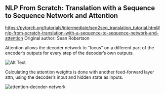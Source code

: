 ## NLP From Scratch: Translation with a Sequence to Sequence Network and Attention
https://pytorch.org/tutorials/intermediate/seq2seq_translation_tutorial.html#nlp-from-scratch-translation-with-a-sequence-to-sequence-network-and-attention
Original author: Sean Robertson


Attention allows the decoder network to “focus” on a different part of the encoder’s outputs for every step of the decoder’s own outputs.

![Alt Text](https://github.com/holmen1/babbel/blob/holmen1/master/seq2seq/images/attention.png)

Calculating the attention weights is done with another feed-forward layer attn, using the decoder’s input and hidden state as inputs. 

![attention-decoder-network](https://github.com/holmen1/babbel/blob/holmen1/master/seq2seq/images/attention-decoder-network.png)

